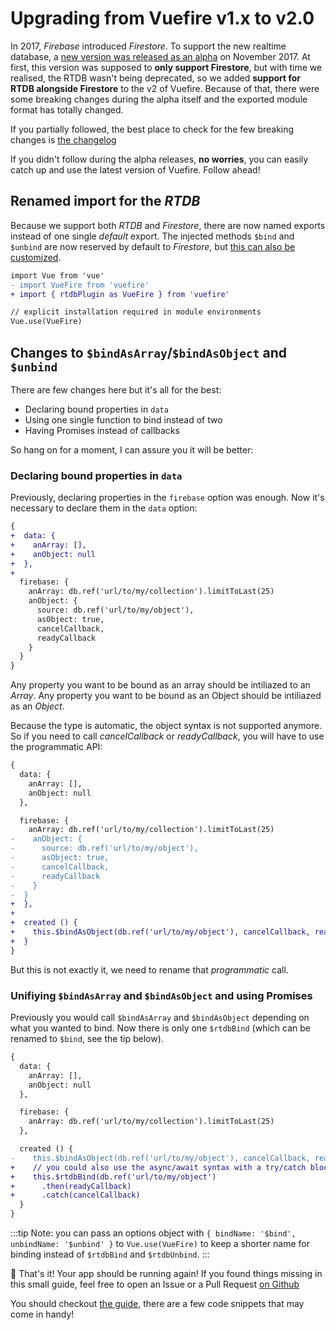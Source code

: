 # Upgrading from Vuefire v1.x to v2.0

In 2017, _Firebase_ introduced _Firestore_. To support the new realtime database, a [new version was released as an alpha](https://github.com/vuejs/vuefire/releases/tag/2.0.0-alpha.0) on November 2017. At first, this version was supposed to **only support Firestore**, but with time we realised, the RTDB wasn't being deprecated, so we added **support for RTDB alongside Firestore** to the v2 of Vuefire. Because of that, there were some breaking changes during the alpha itself and the exported module format has totally changed.

If you partially followed, the best place to check for the few breaking changes is [the changelog](https://github.com/vuejs/vuefire/blob/master/CHANGELOG.md)

If you didn't follow during the alpha releases, **no worries**, you can easily catch up and use the latest version of Vuefire. Follow ahead!

## Renamed import for the _RTDB_

Because we support both _RTDB_ and _Firestore_, there are now named exports instead of one single _default_ export. The injected methods `$bind` and `$unbind` are now reserved by default to _Firestore_, but [this can also be customized](https://vuefire.vuejs.org/api/vuefire.html#rtdbplugin).

```diff
import Vue from 'vue'
- import VueFire from 'vuefire'
+ import { rtdbPlugin as VueFire } from 'vuefire'

// explicit installation required in module environments
Vue.use(VueFire)
```

## Changes to `$bindAsArray`/`$bindAsObject` and `$unbind`

There are few changes here but it's all for the best:

- Declaring bound properties in `data`
- Using one single function to bind instead of two
- Having Promises instead of callbacks

So hang on for a moment, I can assure you it will be better:

### Declaring bound properties in `data`

Previously, declaring properties in the `firebase` option was enough. Now it's necessary to declare them in the `data` option:

```diff
{
+  data: {
+    anArray: [],
+    anObject: null
+  },
+
  firebase: {
    anArray: db.ref('url/to/my/collection').limitToLast(25)
    anObject: {
      source: db.ref('url/to/my/object'),
      asObject: true,
      cancelCallback,
      readyCallback
    }
  }
}
```

Any property you want to be bound as an array should be intiliazed to an _Array_.
Any property you want to be bound as an Object should be intiliazed as an _Object_.

Because the type is automatic, the object syntax is not supported anymore. So if you need to call _cancelCallback_ or _readyCallback_, you will have to use the programmatic API:

```diff
{
  data: {
    anArray: [],
    anObject: null
  },

  firebase: {
    anArray: db.ref('url/to/my/collection').limitToLast(25)
-    anObject: {
-      source: db.ref('url/to/my/object'),
-      asObject: true,
-      cancelCallback,
-      readyCallback
-    }
-  }
+  },
+
+  created () {
+    this.$bindAsObject(db.ref('url/to/my/object'), cancelCallback, readyCallback)
+  }
}
```

But this is not exactly it, we need to rename that _programmatic_ call.

### Unifiying `$bindAsArray` and `$bindAsObject` and using Promises

Previously you would call `$bindAsArray` and `$bindAsObject` depending on what you wanted to bind. Now there is only one `$rtdbBind` (which can be renamed to `$bind`, see the tip below).

```diff
{
  data: {
    anArray: [],
    anObject: null
  },

  firebase: {
    anArray: db.ref('url/to/my/collection').limitToLast(25)
  },

  created () {
-    this.$bindAsObject(db.ref('url/to/my/object'), cancelCallback, readyCallback)
+    // you could also use the async/await syntax with a try/catch block
+    this.$rtdbBind(db.ref('url/to/my/object')
+      .then(readyCallback)
+      .catch(cancelCallback)
  }
}
```

:::tip
Note: you can pass an options object with `{ bindName: '$bind', unbindName: '$unbind' }` to `Vue.use(VueFire)` to keep a shorter name for binding instead of `$rtdbBind` and `$rtdbUnbind`.
:::

🎉 That's it! Your app should be running again! If you found things missing in this small guide, feel free to open an Issue or a Pull Request [on Github](https://github.com/vuejs/vuefire)

You should checkout [the guide](./), there are a few code snippets that may come in handy!
